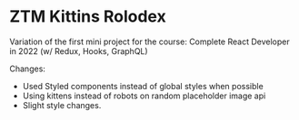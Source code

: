 # ZTM Kittins Rolodex

Variation of the first mini project for the course: Complete React Developer in 2022 (w/ Redux, Hooks, GraphQL)

Changes:
  - Used Styled components instead of global styles when possible
  - Using kittens instead of robots on random placeholder image api
  - Slight style changes.
